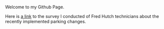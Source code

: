 Welcome to my Github Page.

Here is [a link](transportation_git.md) to the survey I conducted of Fred Hutch technicians about the recently implemented parking changes.
